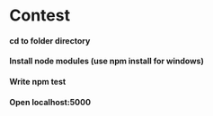 # Contest
#### cd to folder directory
#### Install node modules (use npm install for windows)
#### Write npm test
#### Open localhost:5000
